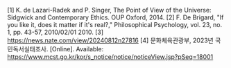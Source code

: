 [1] K. de Lazari-Radek and P. Singer, The Point of View of the Universe: Sidgwick and Contemporary Ethics. OUP Oxford, 2014.
[2]	F. De Brigard, "If you like it, does it matter if it's real?," Philosophical Psychology, vol. 23, no. 1, pp. 43-57, 2010/02/01 2010.
[3] https://news.nate.com/view/20240812n27816
[4] 문화체육관광부, 2023년 국민독서실태조사. [Online]. Available: https://www.mcst.go.kr/kor/s_notice/notice/noticeView.jsp?pSeq=18001